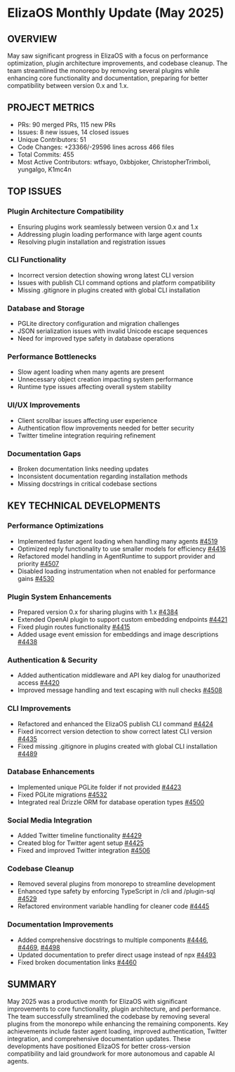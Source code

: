 # ElizaOS Monthly Update (May 2025)

## OVERVIEW
May saw significant progress in ElizaOS with a focus on performance optimization, plugin architecture improvements, and codebase cleanup. The team streamlined the monorepo by removing several plugins while enhancing core functionality and documentation, preparing for better compatibility between version 0.x and 1.x.

## PROJECT METRICS
- PRs: 90 merged PRs, 115 new PRs
- Issues: 8 new issues, 14 closed issues
- Unique Contributors: 51
- Code Changes: +23366/-29596 lines across 466 files
- Total Commits: 455
- Most Active Contributors: wtfsayo, 0xbbjoker, ChristopherTrimboli, yungalgo, K1mc4n

## TOP ISSUES

### Plugin Architecture Compatibility
- Ensuring plugins work seamlessly between version 0.x and 1.x
- Addressing plugin loading performance with large agent counts
- Resolving plugin installation and registration issues

### CLI Functionality
- Incorrect version detection showing wrong latest CLI version
- Issues with publish CLI command options and platform compatibility
- Missing .gitignore in plugins created with global CLI installation

### Database and Storage
- PGLite directory configuration and migration challenges
- JSON serialization issues with invalid Unicode escape sequences
- Need for improved type safety in database operations

### Performance Bottlenecks
- Slow agent loading when many agents are present
- Unnecessary object creation impacting system performance
- Runtime type issues affecting overall system stability

### UI/UX Improvements
- Client scrollbar issues affecting user experience
- Authentication flow improvements needed for better security
- Twitter timeline integration requiring refinement

### Documentation Gaps
- Broken documentation links needing updates
- Inconsistent documentation regarding installation methods
- Missing docstrings in critical codebase sections

## KEY TECHNICAL DEVELOPMENTS

### Performance Optimizations
- Implemented faster agent loading when handling many agents [#4519](https://github.com/elizaos/eliza/pull/4519)
- Optimized reply functionality to use smaller models for efficiency [#4416](https://github.com/elizaos/eliza/pull/4416)
- Refactored model handling in AgentRuntime to support provider and priority [#4507](https://github.com/elizaos/eliza/pull/4507)
- Disabled loading instrumentation when not enabled for performance gains [#4530](https://github.com/elizaos/eliza/pull/4530)

### Plugin System Enhancements
- Prepared version 0.x for sharing plugins with 1.x [#4384](https://github.com/elizaos/eliza/pull/4384)
- Extended OpenAI plugin to support custom embedding endpoints [#4421](https://github.com/elizaos/eliza/pull/4421)
- Fixed plugin routes functionality [#4415](https://github.com/elizaos/eliza/pull/4415)
- Added usage event emission for embeddings and image descriptions [#4438](https://github.com/elizaos/eliza/pull/4438)

### Authentication & Security
- Added authentication middleware and API key dialog for unauthorized access [#4420](https://github.com/elizaos/eliza/pull/4420)
- Improved message handling and text escaping with null checks [#4508](https://github.com/elizaos/eliza/pull/4508)

### CLI Improvements
- Refactored and enhanced the ElizaOS publish CLI command [#4424](https://github.com/elizaos/eliza/pull/4424)
- Fixed incorrect version detection to show correct latest CLI version [#4435](https://github.com/elizaos/eliza/pull/4435)
- Fixed missing .gitignore in plugins created with global CLI installation [#4489](https://github.com/elizaos/eliza/pull/4489)

### Database Enhancements
- Implemented unique PGLite folder if not provided [#4423](https://github.com/elizaos/eliza/pull/4423)
- Fixed PGLite migrations [#4532](https://github.com/elizaos/eliza/pull/4532)
- Integrated real Drizzle ORM for database operation types [#4500](https://github.com/elizaos/eliza/pull/4500)

### Social Media Integration
- Added Twitter timeline functionality [#4429](https://github.com/elizaos/eliza/pull/4429)
- Created blog for Twitter agent setup [#4425](https://github.com/elizaos/eliza/pull/4425)
- Fixed and improved Twitter integration [#4506](https://github.com/elizaos/eliza/pull/4506)

### Codebase Cleanup
- Removed several plugins from monorepo to streamline development
- Enhanced type safety by enforcing TypeScript in /cli and /plugin-sql [#4529](https://github.com/elizaos/eliza/pull/4529)
- Refactored environment variable handling for cleaner code [#4445](https://github.com/elizaos/eliza/pull/4445)

### Documentation Improvements
- Added comprehensive docstrings to multiple components [#4446](https://github.com/elizaos/eliza/pull/4446), [#4469](https://github.com/elizaos/eliza/pull/4469), [#4498](https://github.com/elizaos/eliza/pull/4498)
- Updated documentation to prefer direct usage instead of npx [#4493](https://github.com/elizaos/eliza/pull/4493)
- Fixed broken documentation links [#4460](https://github.com/elizaos/eliza/pull/4460)

## SUMMARY
May 2025 was a productive month for ElizaOS with significant improvements to core functionality, plugin architecture, and performance. The team successfully streamlined the codebase by removing several plugins from the monorepo while enhancing the remaining components. Key achievements include faster agent loading, improved authentication, Twitter integration, and comprehensive documentation updates. These developments have positioned ElizaOS for better cross-version compatibility and laid groundwork for more autonomous and capable AI agents.